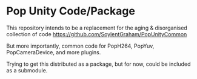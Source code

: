 Pop Unity Code/Package
==========================

This repository intends to be a replacement for the aging & disorganised collection of code https://github.com/SoylentGraham/PopUnityCommon

But more importantly, common code for PopH264, PopYuv, PopCameraDevice, and more plugins.

Trying to get this distributed as a package, but for now, could be included as a submodule.
